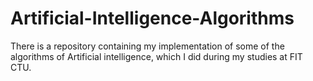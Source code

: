 # Artificial-Intelligence-Algorithms
There is a repository containing my implementation of some of the algorithms of Artificial intelligence, which I did during my studies at FIT CTU.
